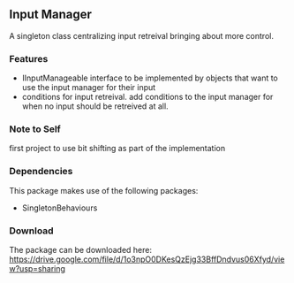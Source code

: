 ## Input Manager

A singleton class centralizing input retreival bringing about more control.

### Features

- IInputManageable interface to be implemented by objects that want to use the input manager for their input
- conditions for input retreival. add conditions to the input manager for when no input should be retreived at all. 

### Note to Self

first project to use bit shifting as part of the implementation

### Dependencies

This package makes use of the following packages:
- SingletonBehaviours

### Download

The package can be downloaded here: https://drive.google.com/file/d/1o3npO0DKesQzEjg33BffDndvus06Xfyd/view?usp=sharing
